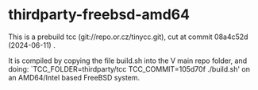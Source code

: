 # thirdparty-freebsd-amd64

This is a prebuild tcc (git://repo.or.cz/tinycc.git), cut at commit 08a4c52d (2024-06-11) .

It is compiled by copying the file build.sh into the V main repo folder, and doing: 
`TCC_FOLDER=thirdparty/tcc TCC_COMMIT=105d70f ./build.sh'
on an AMD64/Intel based FreeBSD system.
